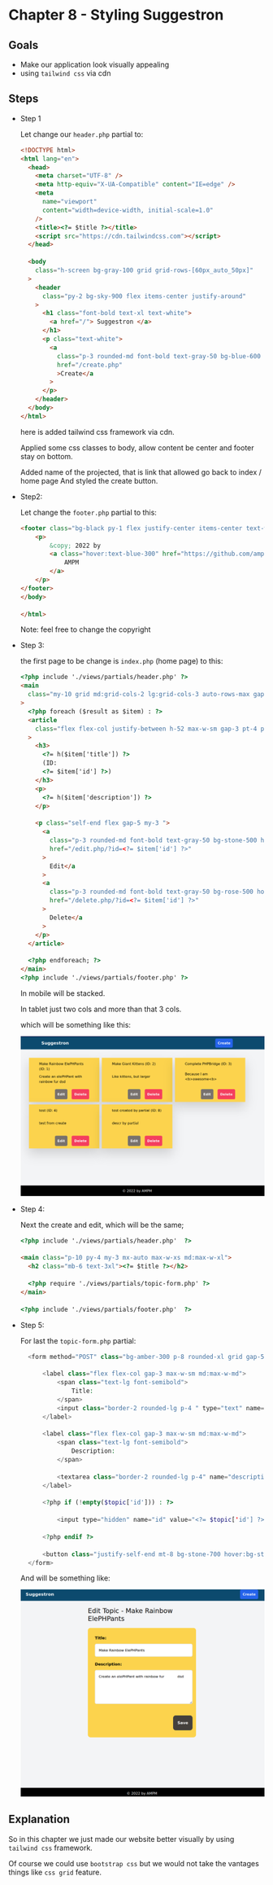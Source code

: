 # Chapter 8 - Styling Suggestron

## Goals

- Make our application look visually appealing
- using `tailwind css` via cdn

## Steps

- Step 1

  Let change our `header.php` partial to:

  ```html
  <!DOCTYPE html>
  <html lang="en">
    <head>
      <meta charset="UTF-8" />
      <meta http-equiv="X-UA-Compatible" content="IE=edge" />
      <meta
        name="viewport"
        content="width=device-width, initial-scale=1.0"
      />
      <title><?= $title ?></title>
      <script src="https://cdn.tailwindcss.com"></script>
    </head>

    <body
      class="h-screen bg-gray-100 grid grid-rows-[60px_auto_50px]"
    >
      <header
        class="py-2 bg-sky-900 flex items-center justify-around"
      >
        <h1 class="font-bold text-xl text-white">
          <a href="/"> Suggestron </a>
        </h1>
        <p class="text-white">
          <a
            class="p-3 rounded-md font-bold text-gray-50 bg-blue-600 hover:bg-blue-800"
            href="/create.php"
            >Create</a
          >
        </p>
      </header>
    </body>
  </html>
  ```

  here is added tailwind css framework via cdn.

  Applied some css classes to body, allow content be center and footer stay on bottom.

  Added name of the projected, that is link that allowed go back to index / home page
  And styled the create button.

- Step2:

  Let change the `footer.php` partial to this:

  ```html
  <footer class="bg-black py-1 flex justify-center items-center text-white max-h-min">
      <p>
          &copy; 2022 by
          <a class="hover:text-blue-300" href="https://github.com/ampmonteiro" title="visit my github">
              AMPM
          </a>
      </p>
  </footer>
  </body>

  </html>
  ```

  Note: feel free to change the copyright

- Step 3:

  the first page to be change is `index.php` (home page) to this:

  ```html
  <?php include './views/partials/header.php' ?>
  <main
    class="my-10 grid md:grid-cols-2 lg:grid-cols-3 auto-rows-max gap-3 mx-auto max-w-5xl"
  >
    <?php foreach ($result as $item) : ?>
    <article
      class="flex flex-col justify-between h-52 max-w-sm gap-3 pt-4 px-12 bg-amber-300 text-black drop-shadow-2xl"
    >
      <h3>
        <?= h($item['title']) ?>
        (ID:
        <?= $item['id'] ?>)
      </h3>
      <p>
        <?= h($item['description']) ?>
      </p>

      <p class="self-end flex gap-5 my-3 ">
        <a
          class="p-3 rounded-md font-bold text-gray-50 bg-stone-500 hover:bg-stone-700  "
          href="/edit.php/?id=<?= $item['id'] ?>"
        >
          Edit</a
        >
        <a
          class="p-3 rounded-md font-bold text-gray-50 bg-rose-500 hover:bg-rose-700 "
          href="/delete.php/?id=<?= $item['id'] ?>"
        >
          Delete</a
        >
      </p>
    </article>

    <?php endforeach; ?>
  </main>
  <?php include './views/partials/footer.php' ?>
  ```

  In mobile will be stacked.

  In tablet just two cols and more than that 3 cols.

  which will be something like this:

  ![Index](styled_index.png 'index styled')

- Step 4:

  Next the create and edit, which will be the same;

  ```html
  <?php include './views/partials/header.php'  ?>

  <main class="p-10 py-4 my-3 mx-auto max-w-xs md:max-w-xl">
    <h2 class="mb-6 text-3xl"><?= $title ?></h2>

    <?php require './views/partials/topic-form.php' ?>
  </main>

  <?php include './views/partials/footer.php'  ?>
  ```

- Step 5:

  For last the `topic-form.php` partial:

  ```php
    <form method="POST" class="bg-amber-300 p-8 rounded-xl grid gap-5">

        <label class="flex flex-col gap-3 max-w-sm md:max-w-md">
            <span class="text-lg font-semibold">
                Title:
            </span>
            <input class="border-2 rounded-lg p-4 " type="text" name="title" value="<?= $topic['title'] ?? '' ?>">
        </label>

        <label class="flex flex-col gap-3 max-w-sm md:max-w-md">
            <span class="text-lg font-semibold">
                Description:
            </span>

            <textarea class="border-2 rounded-lg p-4" name="description" cols="50" rows="5"><?= trim($topic['description'] ?? '') ?></textarea>
        </label>

        <?php if (!empty($topic['id'])) : ?>

            <input type="hidden" name="id" value="<?= $topic['id'] ?>">

        <?php endif ?>

        <button class="justify-self-end mt-8 bg-stone-700 hover:bg-stone-500 text-white text-lg font-bold rounded-xl p-5"> Save</button>
    </form>
  ```

  And will be something like:

  ![form](create-edit-form.png 'form styled')

## Explanation

So in this chapter we just made our website better visually by using `tailwind css` framework.

Of course we could use `bootstrap css` but we would not take the vantages things like `css grid` feature.
